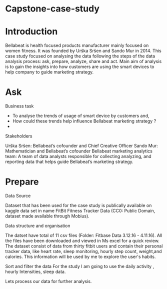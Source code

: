 # Capstone-case-study
# Introduction
Bellabeat is health focused products manufacturer mainly focused on women fitness. It was founded by Urška Sršen and Sando Mur in 2014. This case study focused on analysing the data following the steps of the data analysis process: ask, prepare, analyze, share and act. Main aim of analysis is to gain the insights into how customers are using the smart devices to help company to guide marketing strategy.

# Ask
Business task

* To analyse the trends of usage of smart device by customers and,
* How could these trends help influence Bellabeat marketing strategy ?
* 
Stakeholders

Urška Sršen: Bellabeat’s cofounder and Chief Creative Officer
Sando Mur: Mathematician and Bellabeat’s cofounder
Bellabeat marketing analytics team: A team of data analysts responsible for collecting analyzing, and reporting data that helps guide Bellabeat’s marketing strategy.

# Prepare
Data Source

Dataset that has been used for the case study is publically available on kaggle data set in name FitBit Fitness Tracker Data (CC0: Public Domain, dataset made available through Mobius).

Data structure and organisation

The datset have total of 11 csv files (Folder: Fitbase Data 3.12.16 - 4.11.16). All the files have been downloaded and viewed in Ms excel for a quick review. The dataset consist of data from thirty fitbit users and contain their personal tracker data, like heart rate, sleep monitoring, hourly step count, weight,and calories. This information will be used by me to explore the user's habits.

Sort and filter the data For the study I am going to use the daily activity , hourly Intensities, sleep data.

Lets process our data for further analysis.
